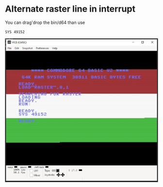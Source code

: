 # Alternate raster line in interrupt

You can drag'drop the bin/d64 than use
```
SYS 49152
```

![Screenshot](https://github.com/gelleicsaba/irq-raster/blob/master/Screenshot.jpg?raw=true)